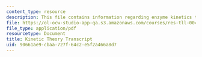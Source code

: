 ```yaml
---
content_type: resource
description: This file contains information regarding enzyme kinetics transcript.
file: https://ol-ocw-studio-app-qa.s3.amazonaws.com/courses/res-tll-004-stem-concept-videos-fall-2013/90661ae9cbaa727f64c2e5f2a466a8d7_MITRES_TLL-004F13_EnzyKine.pdf
file_type: application/pdf
resourcetype: Document
title: Kinetic Theory Transcript
uid: 90661ae9-cbaa-727f-64c2-e5f2a466a8d7
---
```

